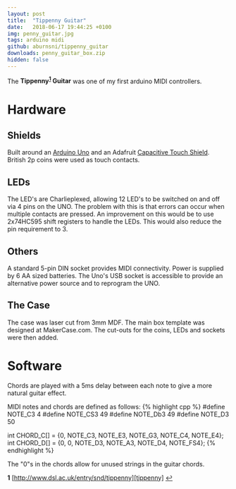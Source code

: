```yaml
---
layout: post
title:  "Tippenny Guitar"
date:   2018-06-17 19:44:25 +0100
img: penny_guitar.jpg
tags: arduino midi
github: aburnsni/tippenny_guitar
downloads: penny_guitar_box.zip
hidden: false
---
```

The **Tippenny<sup id="a1">[1](#f1)</sup> Guitar** was one of my first arduino MIDI controllers.

# Hardware

## Shields

Built around an [Arduino Uno][arduino uno] and an Adafruit [Capacitive Touch Shield][touch shield].
British 2p coins were used as touch contacts.

## LEDs

The LED's are Charlieplexed, allowing 12 LED's to be  switched on and off via 4 pins on the UNO.  The problem with this is that errors can occur when multiple contacts are pressed.
An improvement on this would be to use 2x74HC595 shift registers to handle the LEDs.  This would also reduce the pin requirement to 3.

## Others

A standard 5-pin DIN socket provides MIDI connectivity.  Power is supplied by 6 AA sized batteries.  The Uno's USB socket is accessible to provide an alternative power source and to reprogram the UNO.

## The Case

The case was laser cut from 3mm MDF.  The main box template was designed at MakerCase.com.  The cut-outs for the coins, LEDs and sockets were then added.

# Software

Chords are played with a 5ms delay between each note to give a more natural guitar effect.

MIDI notes and chords are defined as follows:
{% highlight cpp %}
#define NOTE_C3 4
#define NOTE_CS3 49
#define NOTE_Db3 49
#define NOTE_D3 50

int CHORD_C[] = {0, NOTE_C3, NOTE_E3, NOTE_G3, NOTE_C4, NOTE_E4};
int CHORD_D[] = {0, 0, NOTE_D3, NOTE_A3, NOTE_D4, NOTE_FS4};
{% endhighlight %}

The "0"s in the chords allow for unused strings in the guitar chords.

<b id="f1">1</b> [http://www.dsl.ac.uk/entry/snd/tippenny][tippenny] [↩](#a1)

[tippenny]: http://www.dsl.ac.uk/entry/snd/tippenny
[arduino uno]: https://store.arduino.cc/arduino-uno-rev3
[touch shield]: https://www.adafruit.com/product/2024